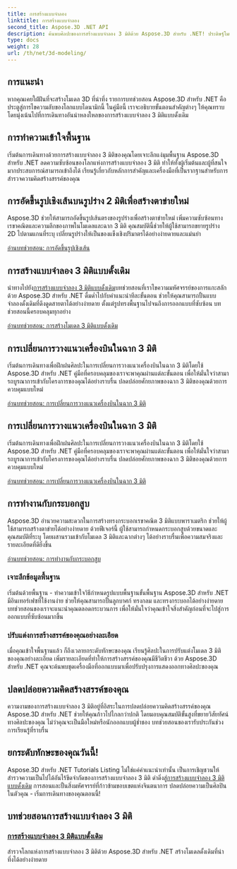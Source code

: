 ```yaml
---
title: การสร้างแบบจำลอง
linktitle: การสร้างแบบจำลอง
second_title: Aspose.3D .NET API
description: ค้นพบศิลปะของการสร้างแบบจำลอง 3 มิติด้วย Aspose.3D สำหรับ .NET! ประดิษฐ์โมเดลดั้งเดิมที่น่าหลงใหลได้อย่างง่ายดายในบทช่วยสอนที่ครอบคลุมนี้ ปลดปล่อยความคิดสร้างสรรค์ของคุณวันนี้
type: docs
weight: 28
url: /th/net/3d-modeling/
---
```


## การแนะนำ

หากคุณเคยใฝ่ฝันที่จะสร้างโมเดล 3D ที่น่าทึ่ง รายการบทช่วยสอน Aspose.3D สำหรับ .NET คือประตูสู่การไขความลับของโลกแบบไดนามิกนี้ ในคู่มือนี้ เราจะอธิบายขั้นตอนสำคัญต่างๆ ให้คุณทราบ โดยมุ่งเน้นไปที่การเดินทางอันน่าหลงใหลของการสร้างแบบจำลอง 3 มิติแบบดั้งเดิม

## การทำความเข้าใจพื้นฐาน

เริ่มต้นการเดินทางด้วยการสร้างแบบจำลอง 3 มิติของคุณโดยเจาะลึกแง่มุมพื้นฐาน Aspose.3D สำหรับ .NET ลดความซับซ้อนของโลกแห่งการสร้างแบบจำลอง 3 มิติ ทำให้ทั้งผู้เริ่มต้นและผู้ที่สนใจมากประสบการณ์สามารถเข้าถึงได้ เรียนรู้เกี่ยวกับหลักการสำคัญและเครื่องมือที่เป็นรากฐานสำหรับการสำรวจความคิดสร้างสรรค์ของคุณ

## การอัดขึ้นรูปเชิงเส้นบนรูปร่าง 2 มิติเพื่อสร้างตาข่ายใหม่

Aspose.3D ช่วยให้สามารถอัดขึ้นรูปเส้นตรงของรูปร่างเพื่อสร้างตาข่ายใหม่ เพิ่มความซับซ้อนทางเรขาคณิตและความลึกของภาพในโมเดลและฉาก 3 มิติ คุณสมบัตินี้ช่วยให้ผู้ใช้สามารถขยายรูปร่าง 2D ไปตามแกนที่ระบุ เปลี่ยนรูปร่างให้เป็นของแข็งเชิงปริมาตรได้อย่างง่ายดายและแม่นยำ

[อ่านบทช่วยสอน: การอัดขึ้นรูปเชิงเส้น](./linear-extrusion/)

## การสร้างแบบจำลอง 3 มิติแบบดั้งเดิม

 นำทางไปยัง[การสร้างแบบจำลอง 3 มิติแบบดั้งเดิม](./primitive-3d-models/)บทช่วยสอนที่เราไขความมหัศจรรย์ของการแกะสลักด้วย Aspose.3D สำหรับ .NET ดื่มด่ำไปกับคำแนะนำทีละขั้นตอน ช่วยให้คุณสามารถปั้นแบบจำลองดั้งเดิมที่ดึงดูดสายตาได้อย่างง่ายดาย ตั้งแต่รูปทรงพื้นฐานไปจนถึงการออกแบบที่ซับซ้อน บทช่วยสอนนี้ครอบคลุมทุกอย่าง

[อ่านบทช่วยสอน: การสร้างโมเดล 3 มิติแบบดั้งเดิม](./primitive-3d-models/)

## การเปลี่ยนการวางแนวเครื่องบินในฉาก 3 มิติ

เริ่มต้นการเดินทางเพื่อฝึกฝนศิลปะในการเปลี่ยนการวางแนวเครื่องบินในฉาก 3 มิติโดยใช้ Aspose.3D สำหรับ .NET คู่มือที่ครอบคลุมของเราจะพาคุณผ่านแต่ละขั้นตอน เพื่อให้มั่นใจว่าสามารถบูรณาการเข้ากับโครงการของคุณได้อย่างราบรื่น ปลดปล่อยศักยภาพของฉาก 3 มิติของคุณด้วยการควบคุมแบบใหม่

[อ่านบทช่วยสอน: การเปลี่ยนการวางแนวเครื่องบินในฉาก 3 มิติ](./change-plane-orientation/)

## การเปลี่ยนการวางแนวเครื่องบินในฉาก 3 มิติ

เริ่มต้นการเดินทางเพื่อฝึกฝนศิลปะในการเปลี่ยนการวางแนวเครื่องบินในฉาก 3 มิติโดยใช้ Aspose.3D สำหรับ .NET คู่มือที่ครอบคลุมของเราจะพาคุณผ่านแต่ละขั้นตอน เพื่อให้มั่นใจว่าสามารถบูรณาการเข้ากับโครงการของคุณได้อย่างราบรื่น ปลดปล่อยศักยภาพของฉาก 3 มิติของคุณด้วยการควบคุมแบบใหม่

[อ่านบทช่วยสอน: การเปลี่ยนการวางแนวเครื่องบินในฉาก 3 มิติ](./change-plane-orientation/)


## การทำงานกับกระบอกสูบ

Aspose.3D อำนวยความสะดวกในการสร้างทรงกระบอกเรขาคณิต 3 มิติแบบพาราเมตริก ช่วยให้ผู้ใช้สามารถสร้างตาข่ายได้อย่างง่ายดาย ด้วยฟีเจอร์นี้ ผู้ใช้สามารถกำหนดกระบอกสูบด้วยขนาดและคุณสมบัติที่ระบุ โดยผสานรวมเข้ากับโมเดล 3 มิติและฉากต่างๆ ได้อย่างราบรื่นเพื่อความสมจริงและรายละเอียดที่ดียิ่งขึ้น

[อ่านบทช่วยสอน: การทำงานกับกระบอกสูบ](./working-with-cylinder/)



### เจาะลึกข้อมูลพื้นฐาน

เริ่มต้นด้วยพื้นฐาน - ทำความเข้าใจวิธีกำหนดรูปแบบพื้นฐานขั้นพื้นฐาน Aspose.3D สำหรับ .NET มีอินเทอร์เฟซที่ใช้งานง่าย ช่วยให้คุณสามารถปั้นลูกบาศก์ ทรงกลม และทรงกระบอกได้อย่างง่ายดาย บทช่วยสอนของเราจะแนะนำคุณตลอดกระบวนการ เพื่อให้มั่นใจว่าคุณเข้าใจสิ่งสำคัญก่อนที่จะไปสู่การออกแบบที่ซับซ้อนมากขึ้น

### ปรับแต่งการสร้างสรรค์ของคุณอย่างละเอียด

เมื่อคุณเข้าใจพื้นฐานแล้ว ก็ถึงเวลายกระดับทักษะของคุณ เรียนรู้ศิลปะในการปรับแต่งโมเดล 3 มิติของคุณอย่างละเอียด เพิ่มรายละเอียดที่ทำให้การสร้างสรรค์ของคุณมีชีวิตชีวา ด้วย Aspose.3D สำหรับ .NET คุณจะค้นพบชุดเครื่องมือที่ออกแบบมาเพื่อปรับปรุงการแสดงออกทางศิลปะของคุณ

## ปลดปล่อยความคิดสร้างสรรค์ของคุณ

ความงามของการสร้างแบบจำลอง 3 มิติอยู่ที่อิสระในการปลดปล่อยความคิดสร้างสรรค์ของคุณ Aspose.3D สำหรับ .NET ช่วยให้คุณก้าวไปไกลกว่าปกติ โดยมอบคุณสมบัติขั้นสูงที่ขยายวิสัยทัศน์ทางศิลปะของคุณ ไม่ว่าคุณจะเป็นมือใหม่หรือนักออกแบบผู้ช่ำชอง บทช่วยสอนของเรารับประกันช่วงการเรียนรู้ที่ราบรื่น

## ยกระดับทักษะของคุณวันนี้!

 Aspose.3D สำหรับ .NET Tutorials Listing ไม่ใช่แค่คำแนะนำเท่านั้น เป็นการเชิญชวนให้สำรวจความเป็นไปได้อันไร้ขีดจำกัดของการสร้างแบบจำลอง 3 มิติ ดำดิ่งสู่[การสร้างแบบจำลอง 3 มิติแบบดั้งเดิม](./primitive-3d-models/) การสอนและปั้นสิ่งมหัศจรรย์ที่ก้าวข้ามขอบเขตแห่งจินตนาการ ปลดปล่อยความเป็นศิลปินในตัวคุณ - เริ่มการเดินทางของคุณตอนนี้!
## บทช่วยสอนการสร้างแบบจำลอง 3 มิติ
### [การสร้างแบบจำลอง 3 มิติแบบดั้งเดิม](./primitive-3d-models/)
สำรวจโลกแห่งการสร้างแบบจำลอง 3 มิติด้วย Aspose.3D สำหรับ .NET สร้างโมเดลดั้งเดิมที่น่าทึ่งได้อย่างง่ายดาย